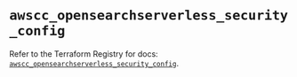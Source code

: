 # `awscc_opensearchserverless_security_config`

Refer to the Terraform Registry for docs: [`awscc_opensearchserverless_security_config`](https://registry.terraform.io/providers/hashicorp/awscc/0.70.0/docs/resources/opensearchserverless_security_config).
